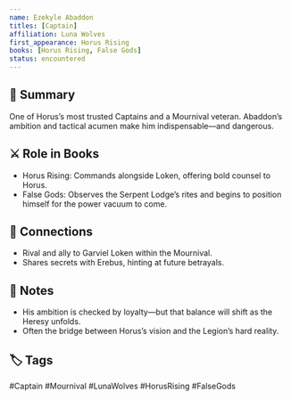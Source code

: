```yaml
---
name: Ezekyle Abaddon
titles: [Captain]
affiliation: Luna Wolves
first_appearance: Horus Rising
books: [Horus Rising, False Gods]
status: encountered
---
```


## 🧠 Summary
One of Horus’s most trusted Captains and a Mournival veteran. Abaddon’s ambition and tactical acumen make him indispensable—and dangerous.

## ⚔️ Role in Books
- Horus Rising: Commands alongside Loken, offering bold counsel to Horus.  
- False Gods: Observes the Serpent Lodge’s rites and begins to position himself for the power vacuum to come.

## 🔗 Connections
- Rival and ally to Garviel Loken within the Mournival.  
- Shares secrets with Erebus, hinting at future betrayals.

## 📝 Notes
- His ambition is checked by loyalty—but that balance will shift as the Heresy unfolds.  
- Often the bridge between Horus’s vision and the Legion’s hard reality.

## 🏷︎ Tags
#Captain #Mournival #LunaWolves #HorusRising #FalseGods  